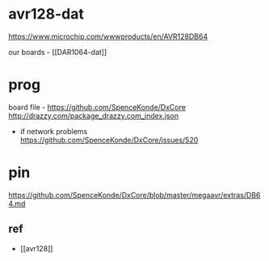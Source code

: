 
# avr128-dat

https://www.microchip.com/wwwproducts/en/AVR128DB64

our boards - [[DAR1064-dat]]

# prog

board file - https://github.com/SpenceKonde/DxCore
http://drazzy.com/package_drazzy.com_index.json

- if network problems 
https://github.com/SpenceKonde/DxCore/issues/520


# pin 
https://github.com/SpenceKonde/DxCore/blob/master/megaavr/extras/DB64.md



## ref 

- [[avr128]]